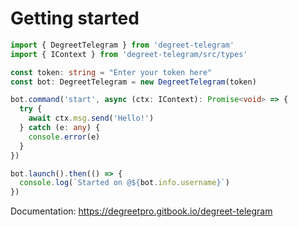 # Getting started

```typescript
import { DegreetTelegram } from 'degreet-telegram'
import { IContext } from 'degreet-telegram/src/types'

const token: string = "Enter your token here"
const bot: DegreetTelegram = new DegreetTelegram(token)

bot.command('start', async (ctx: IContext): Promise<void> => {
  try {
    await ctx.msg.send('Hello!')
  } catch (e: any) {
    console.error(e)
  }
})

bot.launch().then(() => {
  console.log(`Started on @${bot.info.username}`)
})
```

Documentation: https://degreetpro.gitbook.io/degreet-telegram